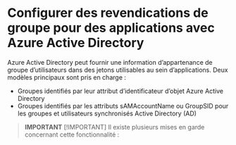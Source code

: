 # <a name="configure-group-claims-for-applications-with-azure-active-directory"></a>Configurer des revendications de groupe pour des applications avec Azure Active Directory

Azure Active Directory peut fournir une information d’appartenance de groupe d’utilisateurs 
dans des jetons utilisables au sein d’applications.  Deux modèles principaux sont pris en charge :

- Groupes identifiés par leur attribut d’identificateur d’objet Azure Active Directory
- Groupes identifiés par les attributs sAMAccountName ou GroupSID pour les groupes et utilisateurs synchronisés Active Directory (AD)

> **IMPORTANT**
> [!IMPORTANT]
> Il existe plusieurs mises en garde concernant cette fonctionnalité :
>

